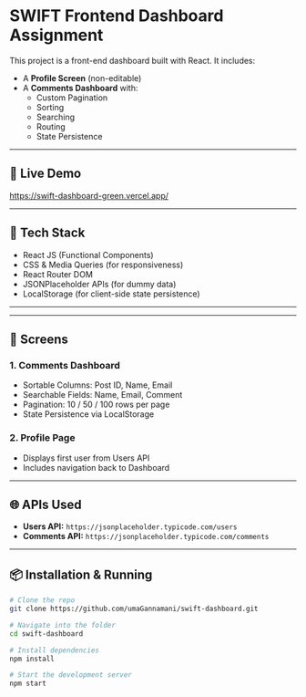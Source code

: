 # SWIFT Frontend Dashboard Assignment

This project is a front-end dashboard built with React. It includes:
- A **Profile Screen** (non-editable)
- A **Comments Dashboard** with:
  - Custom Pagination
  - Sorting
  - Searching
  - Routing
  - State Persistence

---

## 🔗 Live Demo

https://swift-dashboard-green.vercel.app/

---

## 🚀 Tech Stack

- React JS (Functional Components)
- CSS & Media Queries (for responsiveness)
- React Router DOM
- JSONPlaceholder APIs (for dummy data)
- LocalStorage (for client-side state persistence)

---


---

## 📸 Screens

### 1. Comments Dashboard

- Sortable Columns: Post ID, Name, Email
- Searchable Fields: Name, Email, Comment
- Pagination: 10 / 50 / 100 rows per page
- State Persistence via LocalStorage

### 2. Profile Page

- Displays first user from Users API
- Includes navigation back to Dashboard

---

## 🌐 APIs Used

- **Users API:** `https://jsonplaceholder.typicode.com/users`
- **Comments API:** `https://jsonplaceholder.typicode.com/comments`

---

## 📦 Installation & Running

```bash
# Clone the repo
git clone https://github.com/umaGannamani/swift-dashboard.git

# Navigate into the folder
cd swift-dashboard

# Install dependencies
npm install

# Start the development server
npm start


